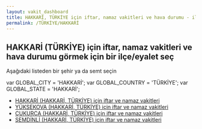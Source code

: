 ```yaml
---
layout: vakit_dashboard
title: HAKKARİ, TÜRKİYE için iftar, namaz vakitleri ve hava durumu - ilçe/eyalet seç
permalink: /TÜRKİYE/HAKKARİ
---
```


## HAKKARİ (TÜRKİYE) için iftar, namaz vakitleri ve hava durumu  görmek için bir ilçe/eyalet seç

Aşağıdaki listeden bir şehir ya da semt seçin



  var GLOBAL_CITY = 'HAKKARİ';
  var GLOBAL_COUNTRY = 'TÜRKİYE';
  var GLOBAL_STATE = 'HAKKARİ';
* [HAKKARİ (HAKKARİ, TÜRKİYE) için iftar ve namaz vakitleri](/TÜRKİYE/HAKKARİ/HAKKARİ)
* [YÜKSEKOVA (HAKKARİ, TÜRKİYE) için iftar ve namaz vakitleri](/TÜRKİYE/HAKKARİ/YÜKSEKOVA)
* [ÇUKURCA (HAKKARİ, TÜRKİYE) için iftar ve namaz vakitleri](/TÜRKİYE/HAKKARİ/ÇUKURCA)
* [ŞEMDİNLİ (HAKKARİ, TÜRKİYE) için iftar ve namaz vakitleri](/TÜRKİYE/HAKKARİ/ŞEMDİNLİ)
</script>
<script type="text/javascript">
